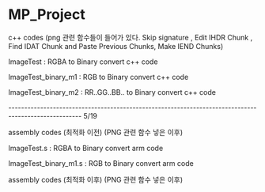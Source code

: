 # MP_Project

c++ codes (png 관련 함수들이 들어가 있다. Skip signature , Edit IHDR Chunk , Find IDAT Chunk and Paste Previous Chunks, Make IEND Chunks)

ImageTest : RGBA to Binary convert c++ code

ImageTest_binary_m1 : RGB to Binary convert c++ code

ImageTest_binary_m2 : RR..GG..BB.. to Binary convert c++ code


----------------------------------------------------------------------------------------------------- 5/19

assembly codes (최적화 이전) (PNG 관련 함수 넣은 이후)

ImageTest.s : RGBA to Binary convert arm code

ImageTest_binary_m1.s : RGB to Binary convert arm code


assembly codes (최적화 이후) (PNG 관련 함수 넣은 이후)



